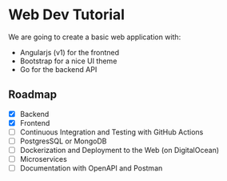 # Web Dev Tutorial

We are going to create a basic web application with:

- Angularjs (v1) for the frontned
- Bootstrap for a nice UI theme
- Go for the backend API

## Roadmap
- [x] Backend
- [x] Frontend
- [ ] Continuous Integration and Testing with GitHub Actions
- [ ] PostgresSQL or MongoDB
- [ ] Dockerization and Deployment to the Web (on DigitalOcean)
- [ ] Microservices 
- [ ] Documentation with OpenAPI and Postman